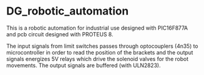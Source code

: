 # DG_robotic_automation
This is a robotic automation for industrial use designed with PIC16F877A and pcb circuit designed with PROTEUS 8.

The input signals from limit switches passes through optocouplers (4n35) to microcontroller in order to read the position of the brackets and the output signals energizes 5V relays which drive the solenoid valves for the robot movements. The output signals are buffered (with ULN2823).

